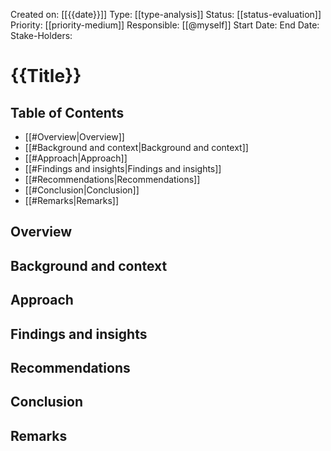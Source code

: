 Created on: [[{{date}}]]
Type: [[type-analysis]]
Status: [[status-evaluation]]
Priority: [[priority-medium]]
Responsible: [[@myself]]
Start Date: 
End Date: 
Stake-Holders: 
# {{Title}}

## Table of Contents

- [[#Overview|Overview]]
- [[#Background and context|Background and context]]
- [[#Approach|Approach]]
- [[#Findings and insights|Findings and insights]]
- [[#Recommendations|Recommendations]]
- [[#Conclusion|Conclusion]]
- [[#Remarks|Remarks]]

## Overview


## Background and context


## Approach


## Findings and insights


## Recommendations


## Conclusion


## Remarks